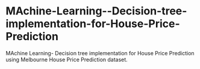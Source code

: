 # MAchine-Learning--Decision-tree-implementation-for-House-Price-Prediction
MAchine Learning- Decision tree implementation for House Price Prediction using Melbourne House Price Prediction dataset.
